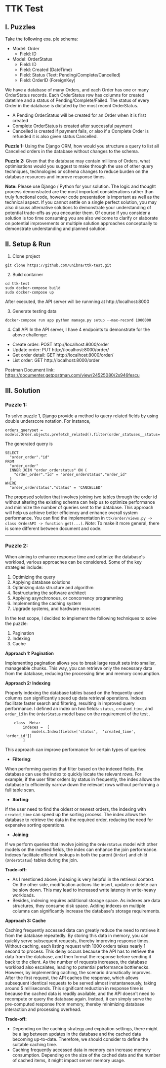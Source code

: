# TTK Test
## I. Puzzles
Take the following exa. ple schema:
- Model: Order
	- Field: ID
- Model: OrderStatus
	- Field: ID
	- Field: Created (DateTime)
	- Field: Status (Text: Pending/Complete/Cancelled)
	- Field: OrderID (ForeignKey)

We have a database of many Orders, and each Order has one or many OrderStatus records. Each OrderStatus row has columns for created datetime and a status of Pending/Complete/Failed. The status of every Order in the database is dictated by the most recent OrderStatus.
- A Pending OrderStatus will be created for an Order when it is first created
- Complete OrderStatus is created after successful payment
- Cancelled is created if payment fails, or also if a Complete Order is refunded it is also given status Cancelled.

**Puzzle 1:**
Using the Django ORM, how would you structure a query to list all Cancelled orders in the database without changes to the schema.

**Puzzle 2:**
Given that the database may contain millions of Orders, what optimisations would you suggest to make through the use of other query techniques, technologies or schema changes to reduce burden on the database resources and improve response times.

**Note:**
Please use Django / Python for your solution. The logic and thought process demonstrated are the most important considerations rather than truly functional code, however code presentation is important as well as the technical aspect. If you cannot settle on a single perfect solution, you may also discuss alternative solutions to demonstrate your understanding of potential trade-offs as you encounter them. Of course if you consider a solution is too time consuming you are also welcome to clarify or elaborate on potential improvements or multiple solution approaches conceptually to demonstrate understanding and planned solution.

## II. Setup & Run
1. Clone project
```
git clone https://github.com/unibna/ttk-test.git
```

2. Build container
```
cd ttk-test
sudo docker-compose build
sudo docker-compose up
```
After executed, the API server will be runnning at http://localhost:8000

3. Generate testing data
```
docker-compose run app python manage.py setup --max-record 1000000
```

4. Call API
In the API server, I have 4 endpoints to demonstrate for the above challenge:
- Create order: POST http://localhost:8000/order
- Update order: PUT http://localhost:8000/order/<id>
- Get order detail: GET http://localhost:8000/order/<id>
- List order: GET http://localhost:8000/order

Postman Document link: https://documenter.getpostman.com/view/24525080/2s946fescu



## III. Solution
### Puzzle 1:
To solve puzzle 1, Django provide a method to query related fields by using double underscore notation. For instance,
```
orders_queryset = models.Order.objects.prefetch_related().filter(order_statuses__status='CANCELLED')
```
The generated query is
```
SELECT 
  "order_order"."id" 
FROM 
  "order_order" 
  INNER JOIN "order_orderstatus" ON (
    "order_order"."id" = "order_orderstatus"."order_id"
  ) 
WHERE 
  "order_orderstatus"."status" = 'CANCELLED' 
```
The proposed solution that involves joining two tables through the order id without altering the existing schema can help us to optimize performance and minimize the number of queries sent to the database. This approach will help us achieve better efficiency and enhance overall system performance.
You can find the implementation in `ttk/order/views.py -> class OrderAPI -> function get(...)`.
*Note*: To make it more general, there is some different between document and code.
___
### Puzzle 2:
When aiming to enhance response time and optimize the database's workload, various approaches can be considered. Some of the key strategies include:
1. Optimizing the query
2. Applying database solutions
3. Optimizing data structure and algorithm
4. Restructuring the software architect
5. Applying asynchronous, or concorrency programming
6. Implementing the caching system
7. Upgrade systems, and hardware resources

In the test scope, I decided to implement the following techniques to solve the puzzle:
1.  Pagination
2.  Indexing 
3. Cache
   
**Approach 1: Pagination**

Implementing pagination allows you to break large result sets into smaller, manageable chunks. This way, you can retrieve only the necessary data from the database, reducing the processing time and memory consumption. 

 **Approach 2: Indexing**

Properly indexing the database tables based on the frequently used columns can significantly speed up data retrieval operations. Indexes facilitate faster search and filtering, resulting in improved query performance.
I defined an index on two fields: `status`,  `created_time`, and `order_id` in the `OrderStatus` model base on the requirement of the test . 
```
	class  Meta:
		indexes =  [
			models.Index(fields=['status',  'created_time',  'order_id'])
		]
```
This approach can improve performance for certain types of queries:
- **Filtering**:

When performing queries that filter based on the indexed fields, the database can use the index to quickly locate the relevant rows. For example, if the user filter orders by status in frequently, the index allows the database to efficiently narrow down the relevant rows without performing a full table scan.
- **Sorting**: 

If the user need to find the oldest or newest orders, the indexing with `created_time` can speed up the sorting process. The index allows the database to retrieve the data in the required order, reducing the need for expensive sorting operations.
- **Joining**: 

If we perform queries that involve joining the `OrderStatus` model with other models on the indexed fields, the index can enhance the join performance. Indexes facilitate efficient lookups in both the parent (`Order`) and child (`OrderStatus`) tables during the join. 

**Trade-off:**
- As I mentioned above, indexing is very helpful in the retrieval context. On the other side, modification actions like insert, update or delete can be slow down. This may lead to increased write latency in write-heavy workloads. 
- Besides, indexing requires additional storage space. As indexes are data structures, they consume disk space. Adding indexes on multiple columns can significantly increase the database's storage requirements.

**Approach 3: Cache**

Caching frequently accessed data can greatly reduce the need to retrieve it from the database repeatedly. By storing this data in memory, you can quickly serve subsequent requests, thereby improving response times.
Without caching, each listing request with 1000 orders takes nearly 1 second to process. This delay occurs because the API has to retrieve the data from the database, and then format the response before sending it back to the client. As the number of requests increases, the database workload also escalates, leading to potential performance bottlenecks.
However, by implementing caching, the scenario dramatically improves. After the first request, the API caches the response, which allows subsequent identical requests to be served almost instantaneously, taking around 5 milliseconds. This significant reduction in response time is because the cached data is readily available, and the API doesn't need to recompute or query the database again. Instead, it can simply serve the pre-computed response from memory, thereby minimizing database interaction and processing overhead.

**Trade-off:**
- Depending on the caching strategy and expiration settings, there might be a lag between updates in the database and the cached data becoming up-to-date. Therefore, we should consider to define the suitable caching time.
- Caching frequently accessed data in memory can increase memory consumption. Depending on the size of the cached data and the number of cached items, it might impact server memory usage.